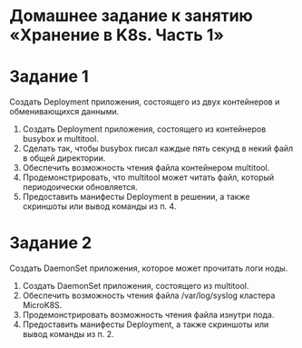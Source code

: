 # Домашнее задание к занятию «Хранение в K8s. Часть 1»

# Задание 1
Создать Deployment приложения, состоящего из двух контейнеров и обменивающихся данными.

1) Создать Deployment приложения, состоящего из контейнеров busybox и multitool.
2) Сделать так, чтобы busybox писал каждые пять секунд в некий файл в общей директории.
3) Обеспечить возможность чтения файла контейнером multitool.
4) Продемонстрировать, что multitool может читать файл, который периодоически обновляется.
5) Предоставить манифесты Deployment в решении, а также скриншоты или вывод команды из п. 4.





# Задание 2
Создать DaemonSet приложения, которое может прочитать логи ноды.

1) Создать DaemonSet приложения, состоящего из multitool.
2) Обеспечить возможность чтения файла /var/log/syslog кластера MicroK8S.
3) Продемонстрировать возможность чтения файла изнутри пода.
4) Предоставить манифесты Deployment, а также скриншоты или вывод команды из п. 2.
 
